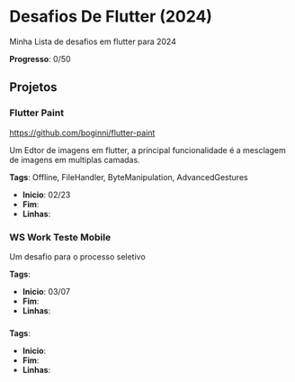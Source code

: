 # Desafios De Flutter (2024)
Minha Lista de desafios em flutter para 2024

**Progresso**: 0/50

## Projetos

### Flutter Paint 
https://github.com/boginni/flutter-paint

Um Edtor de imagens em flutter, a principal funcionalidade é a mesclagem de imagens em multiplas camadas.

**Tags**: Offline, FileHandler, ByteManipulation, AdvancedGestures

 * **Inicio**: 02/23
 * **Fim**:
 * **Linhas**:


### WS Work Teste Mobile

Um desafio para o processo seletivo

**Tags**: 

 * **Inicio**: 03/07
 * **Fim**:
 * **Linhas**:


### 

**Tags**: 

 * **Inicio**: 
 * **Fim**:
 * **Linhas**:
